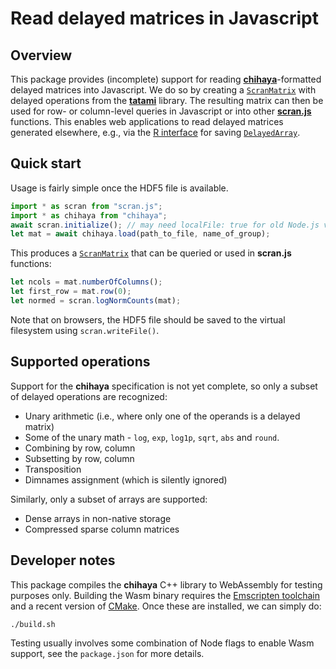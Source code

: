 # Read delayed matrices in Javascript 

## Overview

This package provides (incomplete) support for reading [**chihaya**](https://github.com/LTLA/chihaya)-formatted delayed matrices into Javascript.
We do so by creating a [`ScranMatrix`](https://jkanche.com/scran.js/ScranMatrix) with delayed operations from the [**tatami**](https://ltla.github.io/tatami) library.
The resulting matrix can then be used for row- or column-level queries in Javascript or into other [**scran.js**](https://jkanche.com/scran.js) functions.
This enables web applications to read delayed matrices generated elsewhere, e.g., via the [R interface](https://github.com/LTLA/chihaya-R) for saving [`DelayedArray`](https://bioconductor.org/packages/DelayedArray).

## Quick start

Usage is fairly simple once the HDF5 file is available.

```js
import * as scran from "scran.js";
import * as chihaya from "chihaya";
await scran.initialize(); // may need localFile: true for old Node.js versions.
let mat = await chihaya.load(path_to_file, name_of_group);
```

This produces a [`ScranMatrix`](https://jkanche.com/scran.js/ScranMatrix.html) that can be queried or used in **scran.js** functions:

```js
let ncols = mat.numberOfColumns();
let first_row = mat.row(0);
let normed = scran.logNormCounts(mat);
```

Note that on browsers, the HDF5 file should be saved to the virtual filesystem using `scran.writeFile()`.

## Supported operations

Support for the **chihaya** specification is not yet complete, so only a subset of delayed operations are recognized:

- Unary arithmetic (i.e., where only one of the operands is a delayed matrix)
- Some of the unary math - `log`, `exp`, `log1p`, `sqrt`, `abs` and `round`.
- Combining by row, column
- Subsetting by row, column
- Transposition
- Dimnames assignment (which is silently ignored)

Similarly, only a subset of arrays are supported:

- Dense arrays in non-native storage
- Compressed sparse column matrices

## Developer notes

This package compiles the **chihaya** C++ library to WebAssembly for testing purposes only.
Building the Wasm binary requires the [Emscripten toolchain](https://emscripten.org) and a recent version of [CMake](https://cmake.org).
Once these are installed, we can simply do:

```sh
./build.sh 
```

Testing usually involves some combination of Node flags to enable Wasm support, see the `package.json` for more details.
